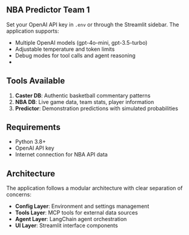 ## NBA Predictor Team 1

Set your OpenAI API key in `.env` or through the Streamlit sidebar. The application supports:

- Multiple OpenAI models (gpt-4o-mini, gpt-3.5-turbo)
- Adjustable temperature and token limits
- Debug modes for tool calls and agent reasoning
- 
## Tools Available

1. **Caster DB**: Authentic basketball commentary patterns
2. **NBA DB**: Live game data, team stats, player information
3. **Predictor**: Demonstration predictions with simulated probabilities

## Requirements

- Python 3.8+
- OpenAI API key
- Internet connection for NBA API data

## Architecture

The application follows a modular architecture with clear separation of concerns:

- **Config Layer**: Environment and settings management
- **Tools Layer**: MCP tools for external data sources
- **Agent Layer**: LangChain agent orchestration
- **UI Layer**: Streamlit interface components
